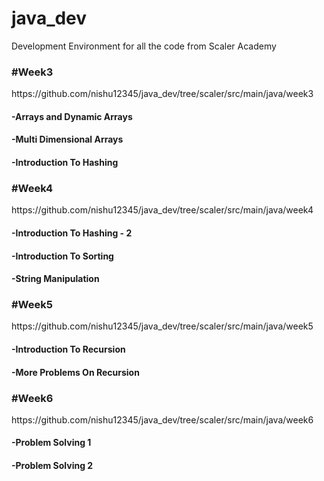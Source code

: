 # java_dev

Development Environment for all the code from Scaler Academy

<h3>#Week3</h2>
https://github.com/nishu12345/java_dev/tree/scaler/src/main/java/week3
<h4>-Arrays and Dynamic Arrays</h4>
<h4>-Multi Dimensional Arrays</h4>
<h4>-Introduction To Hashing</h4>

<h3>#Week4</h3>
https://github.com/nishu12345/java_dev/tree/scaler/src/main/java/week4
<h4>-Introduction To Hashing - 2</h4>
<h4>-Introduction To Sorting</h4>
<h4>-String Manipulation</h4>

<h3>#Week5</h3>
https://github.com/nishu12345/java_dev/tree/scaler/src/main/java/week5
<h4>-Introduction To Recursion</h4>
<h4>-More Problems On Recursion</h4>

<h3>#Week6</h3>
https://github.com/nishu12345/java_dev/tree/scaler/src/main/java/week6
<h4>-Problem Solving 1</h4>
<h4>-Problem Solving 2</h4>